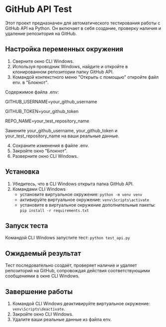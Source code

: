 # GitHub API Test

Этот проект предназначен для автоматического тестирования работы с GitHub API на Python. Он включает в себя создание, проверку наличия и удаление репозитория на GitHub.

## Настройка переменных окружения

1. Сверните окно CLI Windows.
2. Используя проводник Windows, найдите и откройте в клонированном репозитории папку GitHub API.
3. Командой контекстного меню "Открыть с помощью" откройте файл env. в "Блокнот".

Содержимое файла .env:

GITHUB_USERNAME=your_github_username

GITHUB_TOKEN=your_github_token

REPO_NAME=your_test_repository_name

Замените your_github_username, your_github_token и your_test_repository_name на ваши реальные данные.

4. Сохраните изменения в файле .env.
5. Закройте окно "Блокнот".
6. Разверните окно CLI Windows.

## Установка

1. Убедитесь, что в CLI Windows открыта папка GitHub API.
2. Командами CLI Windows
    - установите виртуальное окружение: `python -m venv venv`
    - активируйте виртуальное окружение: `venv\Scripts\activate`
    - установите в виртуальное окружение дополнительные пакеты: `pip install -r requirements.txt`

## Запуск теста

Командой CLI Windows запустите тест: `python test_api.py`

## Ожидаемый результат

Тест последовательно создаёт, проверяет наличие и удаляет репозиторий на GitHub,
сопровождая действия соответствующими сообщениями в окне CLI Windows.

## Завершение работы

1. Командой CLI Windows деактивируйте виртуальное окружение: `venv\Scripts\deactivate`.
2. Закройте окно CLI Windows.
3. Удалите ваши реальные данные из файла env.